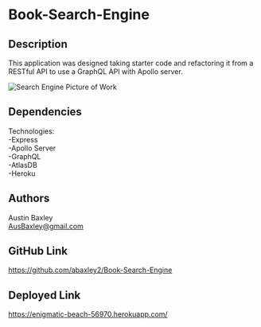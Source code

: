 # Book-Search-Engine

## Description

This application was designed taking starter code and refactoring it from a RESTful API to use a GraphQL API with Apollo server.

![Search Engine Picture of Work]()

## Dependencies

Technologies:  
-Express  
-Apollo Server  
-GraphQL  
-AtlasDB  
-Heroku

## Authors

Austin Baxley  
AusBaxley@gmail.com

## GitHub Link

https://github.com/abaxley2/Book-Search-Engine

## Deployed Link  

https://enigmatic-beach-56970.herokuapp.com/

